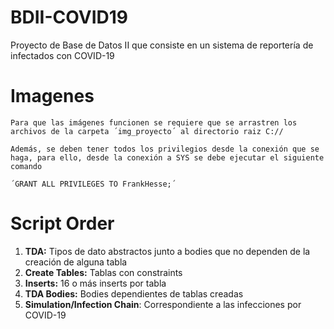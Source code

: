 # BDII-COVID19
 Proyecto de Base de Datos II que consiste en un sistema de reportería de infectados con COVID-19

# Imagenes
    Para que las imágenes funcionen se requiere que se arrastren los archivos de la carpeta ´img_proyecto´ al directorio raiz C://

    Además, se deben tener todos los privilegios desde la conexión que se haga, para ello, desde la conexión a SYS se debe ejecutar el siguiente comando

    ´GRANT ALL PRIVILEGES TO FrankHesse;´

# Script Order
1. **TDA:** Tipos de dato abstractos junto a bodies que no dependen de la creación de alguna tabla
2. **Create Tables:** Tablas con constraints
3. **Inserts:** 16 o más inserts por tabla
4. **TDA Bodies:** Bodies dependientes de tablas creadas
5. **Simulation/Infection Chain**: Correspondiente a las infecciones por COVID-19